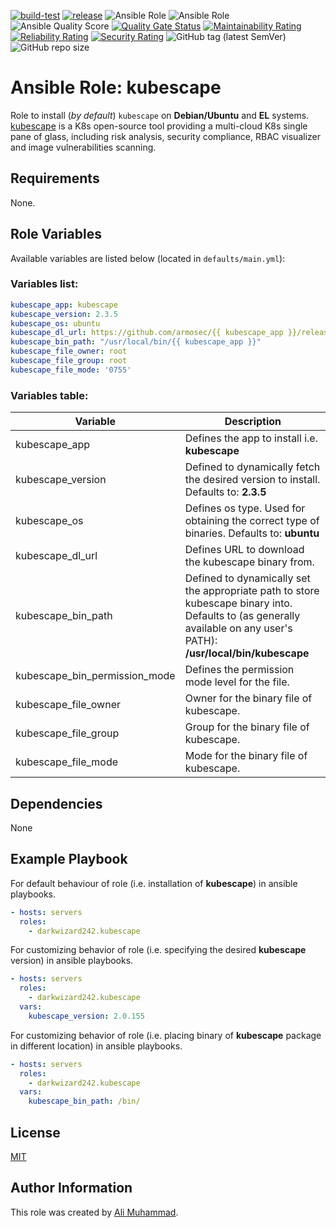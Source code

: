 [![build-test](https://github.com/darkwizard242/ansible-role-kubescape/workflows/build-and-test/badge.svg?branch=master)](https://github.com/darkwizard242/ansible-role-kubescape/actions?query=workflow%3Abuild-and-test) [![release](https://github.com/darkwizard242/ansible-role-kubescape/workflows/release/badge.svg)](https://github.com/darkwizard242/ansible-role-kubescape/actions?query=workflow%3Arelease) ![Ansible Role](https://img.shields.io/ansible/role/59333?color=dark%20green%20) ![Ansible Role](https://img.shields.io/ansible/role/d/59333?label=role%20downloads) ![Ansible Quality Score](https://img.shields.io/ansible/quality/59333?label=ansible%20quality%20score) [![Quality Gate Status](https://sonarcloud.io/api/project_badges/measure?project=ansible-role-kubescape&metric=alert_status)](https://sonarcloud.io/dashboard?id=ansible-role-kubescape) [![Maintainability Rating](https://sonarcloud.io/api/project_badges/measure?project=ansible-role-kubescape&metric=sqale_rating)](https://sonarcloud.io/dashboard?id=ansible-role-kubescape) [![Reliability Rating](https://sonarcloud.io/api/project_badges/measure?project=ansible-role-kubescape&metric=reliability_rating)](https://sonarcloud.io/dashboard?id=ansible-role-kubescape) [![Security Rating](https://sonarcloud.io/api/project_badges/measure?project=ansible-role-kubescape&metric=security_rating)](https://sonarcloud.io/dashboard?id=ansible-role-kubescape) ![GitHub tag (latest SemVer)](https://img.shields.io/github/tag/darkwizard242/ansible-role-kubescape?label=release) ![GitHub repo size](https://img.shields.io/github/repo-size/darkwizard242/ansible-role-kubescape?color=orange&style=flat-square)

# Ansible Role: kubescape

Role to install (_by default_) `kubescape` on **Debian/Ubuntu** and **EL** systems. [kubescape](https://github.com/armosec/kubescape) is a K8s open-source tool providing a multi-cloud K8s single pane of glass, including risk analysis, security compliance, RBAC visualizer and image vulnerabilities scanning.

## Requirements

None.

## Role Variables

Available variables are listed below (located in `defaults/main.yml`):

### Variables list:

```yaml
kubescape_app: kubescape
kubescape_version: 2.3.5
kubescape_os: ubuntu
kubescape_dl_url: https://github.com/armosec/{{ kubescape_app }}/releases/download/v{{ kubescape_version }}/{{ kubescape_app }}-{{ kubescape_os }}-latest
kubescape_bin_path: "/usr/local/bin/{{ kubescape_app }}"
kubescape_file_owner: root
kubescape_file_group: root
kubescape_file_mode: '0755'
```

### Variables table:

Variable                      | Description
----------------------------- | ---------------------------------------------------------------------------------------------------------------------------------------------------------------------
kubescape_app                 | Defines the app to install i.e. **kubescape**
kubescape_version             | Defined to dynamically fetch the desired version to install. Defaults to: **2.3.5**
kubescape_os                  | Defines os type. Used for obtaining the correct type of binaries. Defaults to: **ubuntu**
kubescape_dl_url              | Defines URL to download the kubescape binary from.
kubescape_bin_path            | Defined to dynamically set the appropriate path to store kubescape binary into. Defaults to (as generally available on any user's PATH): **/usr/local/bin/kubescape**
kubescape_bin_permission_mode | Defines the permission mode level for the file.
kubescape_file_owner          | Owner for the binary file of kubescape.
kubescape_file_group          | Group for the binary file of kubescape.
kubescape_file_mode           | Mode for the binary file of kubescape.

## Dependencies

None

## Example Playbook

For default behaviour of role (i.e. installation of **kubescape**) in ansible playbooks.

```yaml
- hosts: servers
  roles:
    - darkwizard242.kubescape
```

For customizing behavior of role (i.e. specifying the desired **kubescape** version) in ansible playbooks.

```yaml
- hosts: servers
  roles:
    - darkwizard242.kubescape
  vars:
    kubescape_version: 2.0.155
```

For customizing behavior of role (i.e. placing binary of **kubescape** package in different location) in ansible playbooks.

```yaml
- hosts: servers
  roles:
    - darkwizard242.kubescape
  vars:
    kubescape_bin_path: /bin/
```

## License

[MIT](https://github.com/darkwizard242/ansible-role-kubescape/blob/master/LICENSE)

## Author Information

This role was created by [Ali Muhammad](https://www.alimuhammad.dev/).
